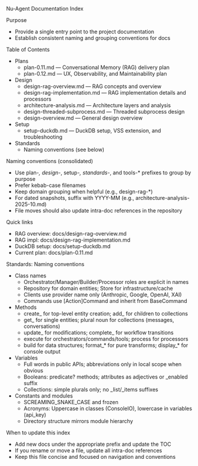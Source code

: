 Nu-Agent Documentation Index

Purpose
- Provide a single entry point to the project documentation
- Establish consistent naming and grouping conventions for docs

Table of Contents
- Plans
  - plan-0.11.md — Conversational Memory (RAG) delivery plan
  - plan-0.12.md — UX, Observability, and Maintainability plan
- Design
  - design-rag-overview.md — RAG concepts and overview
  - design-rag-implementation.md — RAG implementation details and processors
  - architecture-analysis.md — Architecture layers and analysis
  - design-threaded-subprocess.md — Threaded subprocess design
  - design-overview.md — General design overview
- Setup
  - setup-duckdb.md — DuckDB setup, VSS extension, and troubleshooting
- Standards
  - Naming conventions (see below)

Naming conventions (consolidated)
- Use plan-*, design-*, setup-*, standards-*, and tools-* prefixes to group by purpose
- Prefer kebab-case filenames
- Keep domain grouping when helpful (e.g., design-rag-*)
- For dated snapshots, suffix with YYYY-MM (e.g., architecture-analysis-2025-10.md)
- File moves should also update intra-doc references in the repository

Quick links
- RAG overview: docs/design-rag-overview.md
- RAG impl: docs/design-rag-implementation.md
- DuckDB setup: docs/setup-duckdb.md
- Current plan: docs/plan-0.11.md

Standards: Naming conventions
- Class names
  - Orchestrator/Manager/Builder/Processor roles are explicit in names
  - Repository for domain entities; Store for infrastructure/cache
  - Clients use provider name only (Anthropic, Google, OpenAI, XAI)
  - Commands use [Action]Command and inherit from BaseCommand
- Methods
  - create_ for top-level entity creation; add_ for children to collections
  - get_ for single entities; plural noun for collections (messages, conversations)
  - update_ for modifications; complete_ for workflow transitions
  - execute for orchestrators/commands/tools; process for processors
  - build for data structures; format_* for pure transforms; display_* for console output
- Variables
  - Full words in public APIs; abbreviations only in local scope when obvious
  - Booleans: predicate? methods; attributes as adjectives or _enabled suffix
  - Collections: simple plurals only; no _list/_items suffixes
- Constants and modules
  - SCREAMING_SNAKE_CASE and frozen
  - Acronyms: Uppercase in classes (ConsoleIO), lowercase in variables (api_key)
  - Directory structure mirrors module hierarchy

When to update this index
- Add new docs under the appropriate prefix and update the TOC
- If you rename or move a file, update all intra-doc references
- Keep this file concise and focused on navigation and conventions
